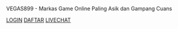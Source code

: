 VEGAS899 - Markas Game Online Paling Asik dan Gampang Cuans




[LOGIN](https://lnkl.st/q81okaimxu)
[DAFTAR](https://lnkl.st/h-xa0ydyij)
[LIVECHAT](https://secure.livechatenterprise.com/licence/15336225/v2/open_chat.cgi)
